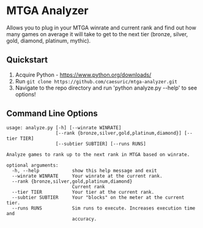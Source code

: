 # MTGA Analyzer

Allows you to plug in your MTGA winrate and current rank and find out how many games on average it will take to get to the next tier (bronze, silver, gold, diamond, platinum, mythic).

## Quickstart

1. Acquire Python - https://www.python.org/downloads/
2. Run `git clone https://github.com/caesuric/mtga-analyzer.git`
3. Navigate to the repo directory and run 'python analyze.py --help' to see options!

## Command Line Options

```
usage: analyze.py [-h] [--winrate WINRATE]
                  [--rank {bronze,silver,gold,platinum,diamond}] [--tier TIER]
                  [--subtier SUBTIER] [--runs RUNS]

Analyze games to rank up to the next rank in MTGA based on winrate.

optional arguments:
  -h, --help            show this help message and exit
  --winrate WINRATE     Your winrate at the current rank.
  --rank {bronze,silver,gold,platinum,diamond}
                        Current rank
  --tier TIER           Your tier at the current rank.
  --subtier SUBTIER     Your "blocks" on the meter at the current tier.
  --runs RUNS           Sim runs to execute. Increases execution time and
                        accuracy.
```